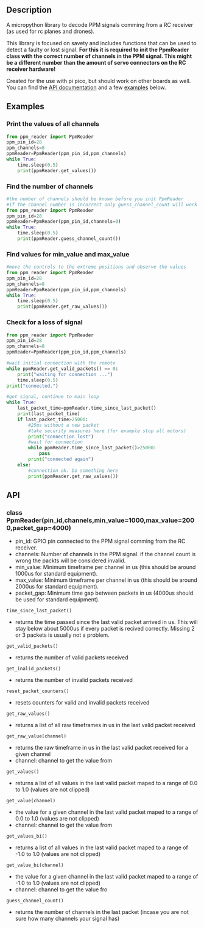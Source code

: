 ## Description
A micropython library to decode PPM signals comming from a RC receiver (as used for rc planes and drones).

This library is focused on savety and includes functions that can be used to detect a faulty or lost signal.
**For this it is required to init the PpmReader class with the correct number of channels in the PPM signal. This might be a different number than the amount of servo connectors on the RC receiver hardware!**

Created for the use with pi pico, but should work on other boards as well.
You can find the [API documentation](https://github.com/redoxcode/micropython-ppm_reader/#API) and a few [examples](https://github.com/redoxcode/micropython-ppm_reader/#Examples) below.

## Examples

### Print the values of all channels
```Python
from ppm_reader import PpmReader
ppm_pin_id=28
ppm_channels=8
ppmReader=PpmReader(ppm_pin_id,ppm_channels)
while True:
    time.sleep(0.5)
    print(ppmReader.get_values())
```
### Find the number of channels
```Python
#the number of channels should be known before you init PpmReader
#if the channel number is incorrect only guess_channel_count will work
from ppm_reader import PpmReader
ppm_pin_id=28
ppmReader=PpmReader(ppm_pin_id,channels=0)
while True:
    time.sleep(0.5)
    print(ppmReader.guess_channel_count())
```
### Find values for min_value and max_value
```Python
#move the controls to the extreme positions and observe the values
from ppm_reader import PpmReader
ppm_pin_id=28
ppm_channels=8
ppmReader=PpmReader(ppm_pin_id,ppm_channels)
while True:
    time.sleep(0.5)
    print(ppmReader.get_raw_values())
```
### Check for a loss of signal
```Python
from ppm_reader import PpmReader
ppm_pin_id=28
ppm_channels=8
ppmReader=PpmReader(ppm_pin_id,ppm_channels)

#wait initial connection with the remote
while ppmReader.get_valid_packets() == 0:
    print("waiting for connection ...")
    time.sleep(0.5)
print("connected.")

#got signal, continue to main loop
while True:
    last_packet_time=ppmReader.time_since_last_packet()
    print(last_packet_time)
    if last_packet_time>25000: 
        #25ms without a new packet
        #take security measures here (for example stop all motors)
        print("connection lost")
        #wait for connection
        while ppmReader.time_since_last_packet()>25000:
            pass
        print("connected again")
    else:
        #connection ok. Do something here
        print(ppmReader.get_raw_values())
```

## API
### class PpmReader(pin_id,channels,min_value=1000,max_value=2000,packet_gap=4000)
- pin_id: GPIO pin connected to the PPM signal comming from the RC receiver.
- channels: Number of channels in the PPM signal. if the channel count is wrong the packts will be considered invalid.       
- min_value: Minimum timeframe per channel in us (this should be around 1000us for standard equipment).
- max_value: Minimum timeframe per channel in us (this should be around 2000us for standard equipment).   
- packet_gap: Minimum time gap between packets in us (4000us should be used for standard equipment).

```time_since_last_packet()```
- returns the time passed since the last valid packet arrived in us. This will stay below about 5000us if every packet is recived correctly. Missing 2 or 3 packets is usually not a problem.

```get_valid_packets()```
- returns the number of valid packets received

```get_inalid_packets()```
- returns the number of invalid packets received
    
```reset_packet_counters()```
- resets counters for valid and invalid packets received
    
```get_raw_values()```
- returns a list of all raw timeframes in us in the last valid packet received

```get_raw_value(channel)```
- returns the raw timeframe in us in the last valid packet received for a given channel
- channel: channel to get the value from

```get_values()```
- returns a list of all values in the last valid packet maped to a range of 0.0 to 1.0 (values are not clipped)

```get_value(channel)```
- the value for a given channel in the last valid packet maped to a range of 0.0 to 1.0 (values are not clipped)
- channel: channel to get the value from

```get_values_bi()```
- returns a list of all values in the last valid packet maped to a range of -1.0 to 1.0 (values are not clipped)

```get_value_bi(channel)```
- the value for a given channel in the last valid packet maped to a range of -1.0 to 1.0 (values are not clipped)
- channel: channel to get the value fro


```guess_channel_count()```
- returns the number of channels in the last packet (incase you are not sure how many channels your signal has)
